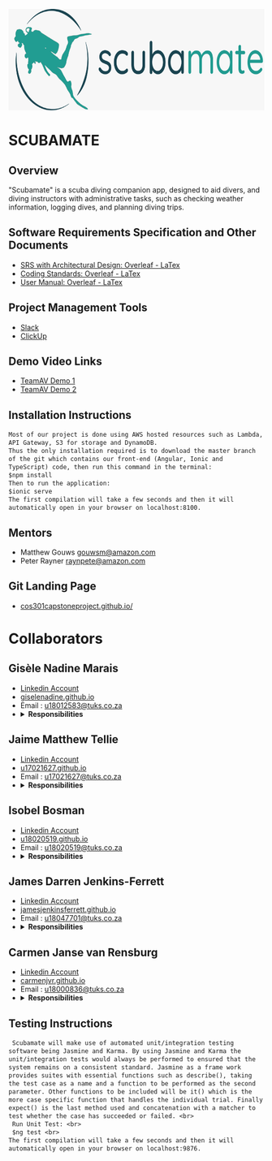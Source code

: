 <a href="https://github.com/COS301-SE-2020/SCUBAMATE"><img src="https://github.com/COS301-SE-2020/SCUBAMATE/blob/master/images/logo.jpeg" title="Scubamate" alt="Scubamate" height="200" width="750"></a>

# SCUBAMATE

## Overview 
"Scubamate" is a scuba diving companion app, designed to aid divers, and diving instructors with administrative tasks, such as checking weather information, logging dives, and planning diving trips.

## Software Requirements Specification and Other Documents
 * <a href="https://www.overleaf.com/read/nyqbrfjqbdtt">SRS with Architectural Design: Overleaf - LaTex</a>
 * <a href="https://www.overleaf.com/read/shbywrwqfcvw">Coding Standards: Overleaf - LaTex</a>
 * <a href="https://www.overleaf.com/read/wrrjwwdgfgfn">User Manual: Overleaf - LaTex</a>

## Project Management Tools
* <a href="https://team-anti-virus.slack.com">Slack</a>
* <a href="https://app.clickup.com/2536654/home/landing">ClickUp</a>

## Demo Video Links
* <a href="https://drive.google.com/drive/folders/14hiS32Kgk8xqgvmLkFV33a35PGvYcp6Y?usp=sharing">TeamAV Demo 1</a>
* <a href="https://drive.google.com/drive/folders/1f9AQtVqOS0MdEosUH1uwPVwZdO6j9OvS?usp=sharing">TeamAV Demo 2</a>



## Installation Instructions
    Most of our project is done using AWS hosted resources such as Lambda, API Gateway, S3 for storage and DynamoDB.
    Thus the only installation required is to download the master branch of the git which contains our front-end (Angular, Ionic and TypeScript) code, then run this command in the terminal:
    $npm install
    Then to run the application:
    $ionic serve
    The first compilation will take a few seconds and then it will automatically open in your browser on localhost:8100.
## Mentors
* Matthew Gouws gouwsm@amazon.com
* Peter Rayner raynpete@amazon.com

## Git Landing Page
 * <a href="https://cos301capstoneproject.github.io/">cos301capstoneproject.github.io/</a>

# Collaborators

## Gisèle Nadine Marais
 * <a href="https://www.linkedin.com/in/gisele-marais-871a801a7/"> Linkedin Account </a>
 * <a href="https://giselenadine.github.io/">giselenadine.github.io</a>
 * Email : u18012583@tuks.co.za
 * <details>
     <summary><b>Responsibilities </b></summary>
     <br>
        - SRS Document: Introduction
        <br>
        - SRS Document: Domain Model
        <br>
        - Lambda function for retrieval of Dive Types and Dive Sites
        <br> 
        - Designed and Implemented the DynamoDB database
        <br>
        - Error checking for retrieval of Dive History and Login 
        <br>
        - Set-up S3 for storage of profile images
        <br>
        - Merging branches on github
        <br>
        - Edit Account Lambda functions
        <br>
        - Edit Dive Lambda functions
        <br>
        - SRS Document: Deployment Model
        <br>
        - User Manual Document: Simple Deployment Model
        <br>
        - Code Standards Document
        <br>
    </details>


## Jaime Matthew Tellie 
 * <a href="https://www.linkedin.com/in/jaime-tellie/"> Linkedin  Account </a>
 * <a href="https://u17021627.github.io/">u17021627.github.io</a>
 * Email : u17021627@tuks.co.za
 * <details>
     <summary><b>Responsibilities</b></summary>
     <br>
        - SRS Document: Trace-ability Matrix
        <br>
        - SRS Document: Quality Requirements
        <br>
        - Unit Testing
        <br> 
        - Integration Testing
        <br>
        - Architectural Design Documment: Quality Requirements
        <br>
        - Architectural Design Documment: Event-Driven Architecture
        <br>
        - Weather extraction for functionality of application
        <br>
    </details>

## Isobel Bosman 
 * <a href="https://www.linkedin.com/in/isobel-bosman-8b29661a7/"> Linkedin  Account </a>
 * <a href="https://u18020519.github.io/">u18020519.github.io</a>
 * Email : u18020519@tuks.co.za
 * <details>
     <summary><b>Responsibilities</b></summary>
     <br>
        - SRS Document: Functional Requirements, Use Cases
        <br>
        - Architectural Design Document: N-tier Diagram and Object-Persistence Diagram
        <br>
        - Created the foundation of our very first Lambda functions (in node js) that get account information as well as adding a new account. I also connected these to API Gateway for testing.
        <br> 
        - I created the Lambda function that adds a user's dive log to the database. The function receives the user's current access token and verifies it. Only if the token is valid will the dive log data be committed.
        <br>
        - I connected this diveLog Lambda function to API Gateway and configured the POST request in such a way that all the requests that the API receives are in the correct format.
        <br>
        - Another Lambda function that I implemented was the retrieving of dive logs from a specific user. This function only expects an access token that is first verified and returns the user's list of dives.
        <br>
        - I also created the get public dives Lambda function.
        <br>
    </details>

## James Darren Jenkins-Ferrett 
 * <a href=""> Linkedin  Account </a>
 * <a href="https://jamesjenkinsferrett.github.io/">jamesjenkinsferrett.github.io</a>
 * Email : u18047701@tuks.co.za
 * <details>
     <summary><b>Responsibilities</b></summary>
     <br>
        - SRS Document: Introduction.
        <br>
        - SRS Document: User Charactaristics and Overview.
        <br>
        - Lambda function for Login (including server side password hashing, and unique access token generation).
        <br> 
        - Hashing password functionality in sign-up Lambda function.
        <br>
        - Configuration of some of the endpoints in API-Gateway.
        <br>
        - Editing of Demo videos.
        <br>
        - SRS Document: Client-Server Architecture
        <br>
        - Lambda Function and API Gateway for Checklist functionality
        <br>
    </details>

## Carmen Janse van Rensburg 
 * <a href="https://www.linkedin.com/in/carmen-janse-van-rensburg-5b54691a9/"> Linkedin  Account </a>
 * <a href="https://carmenjvr.github.io/">carmenjvr.github.io</a>
 * Email : u18000836@tuks.co.za
 * <details>
     <summary><b>Responsibilities</b></summary>
        <br> 
        - All Angular Ionic Front end code
        <br>
        - SRS Document: Functional Requirements
        <br>
        - SRS Document: Use Cases
        <br>
        - User Manual
        <br>
    </details>

## Testing Instructions
     Scubamate will make use of automated unit/integration testing software being Jasmine and Karma. By using Jasmine and Karma the unit/integration tests would always be performed to ensured that the system remains on a consistent standard. Jasmine as a frame work provides suites with essential functions such as describe(), taking the test case as a name and a function to be performed as the second parameter. Other functions to be included will be it() which is the more case specific function that handles the individual trial. Finally expect() is the last method used and concatenation with a matcher to test whether the case has succeeded or failed. <br>
     Run Unit Test: <br>
     $ng test <br>
    The first compilation will take a few seconds and then it will automatically open in your browser on localhost:9876.
